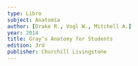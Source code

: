 ```yaml
---
type: Libro
subject: Anatomía
author: [Drake R., Vogl W., Mitchell A.]
year: 2014
title: Gray’s Anatomy for Students
edition: 3rd
publisher: Churchill Livingstone
---
```

